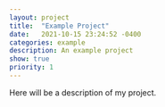 ```yaml
---
layout: project
title:  "Example Project"
date:   2021-10-15 23:24:52 -0400
categories: example
description: An example project
show: true
priority: 1
---
```


Here will be a description of my project.

